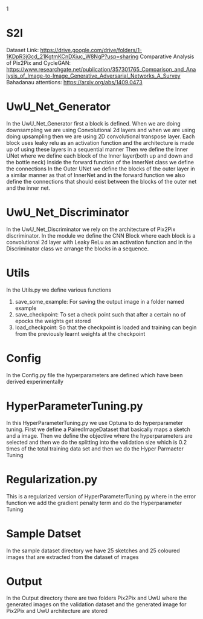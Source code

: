 

1
# S2I
Dataset Link: https://drive.google.com/drive/folders/1-1KDpR3jGcd_21KgtmKCnDXiuc_W8NgP?usp=sharing
Comparative Analysis of Pix2Pix and CycleGAN: https://www.researchgate.net/publication/357301765_Comparison_and_Analysis_of_Image-to-Image_Generative_Adversarial_Networks_A_Survey
Bahadanau attentions: https://arxiv.org/abs/1409.0473
# UwU_Net_Generator
In the UwU_Net_Generator first a block is defined. When we are doing downsampling we are using Convolutional 2d layers and when we
are using doing upsampling then we are using 2D convolutional transpose layer. Each block uses leaky relu as an activation function 
and the architecture is made up of using these layers in a sequential manner
Then we define the Inner UNet where we define each block of the Inner layer(both up and down and the bottle neck)
Inside the forward function of the InnerNet class we define the connections
In the Outer UNet we define the blocks of the outer layer in a similar manner as that of InnerNet and in the forward function we also define 
the connections that should exist between the blocks of the outer net and the inner net.
# UwU_Net_Discriminator
In the UwU_Net_Discriminator we rely on the architecture of Pix2Pix discriminator. In the module we define the CNN Block where
each block is a convolutional 2d layer with Leaky ReLu as an activation function and in the Discriminator class we arrange the
blocks in a sequence. 
# Utils
In the Utils.py we define various functions 
1) save_some_example: For saving the output image in a folder named example
2) save_checkpoint: To set a check point such that after a certain no of epocks the weights get stored
3) load_checkpoint: So that the checkpoint is loaded and training can begin from the previously learnt weights at the checkpoint
# Config
In the Config.py file the hyperparameters are defined which have been derived experimentally
# HyperParameterTuning.py
In this HyperParameterTuning.py we use Optuna to do hyperparameter tuning. First we define a PairedImageDataset
that basically maps a sketch and a image. Then we define the objective where the hyperparameters are selected and then we do the
splitting into the validation size which is 0.2 times of the total training data set and then we do the Hyper Parmaeter Tuning
# Regularization.py
This is a regularized version of HyperParameterTuning.py where in the error function we add the gradient penalty term
and do the Hyperparameter Tuning
# Sample Datset
In the sample dataset directory we have 25 sketches and 25 coloured images that are extracted from the dataset of images
# Output
In the Output directory there are two folders Pix2Pix and UwU where the generated images on the validation dataset 
and the generated image for Pix2Pix and UwU architecture are stored
